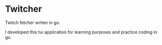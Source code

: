 # Twitcher
Twitch fetcher writen in go.

I developed this tui application for learning purposes and practice coding in go.

